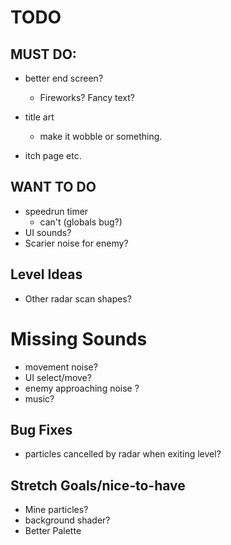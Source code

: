 # TODO


## MUST DO:
- better end screen?
    - Fireworks? Fancy text?
- title art
    - make it wobble or something.

- itch page etc.

## WANT TO DO
- speedrun timer
    - can't (globals bug?)
- UI sounds?
- Scarier noise for enemy?

## Level Ideas
- Other radar scan shapes?

# Missing Sounds
- movement noise?
- UI select/move?
- enemy approaching noise ?
- music?


## Bug Fixes
- particles cancelled by radar when exiting level?

## Stretch Goals/nice-to-have
- Mine particles?
- background shader?
- Better Palette

